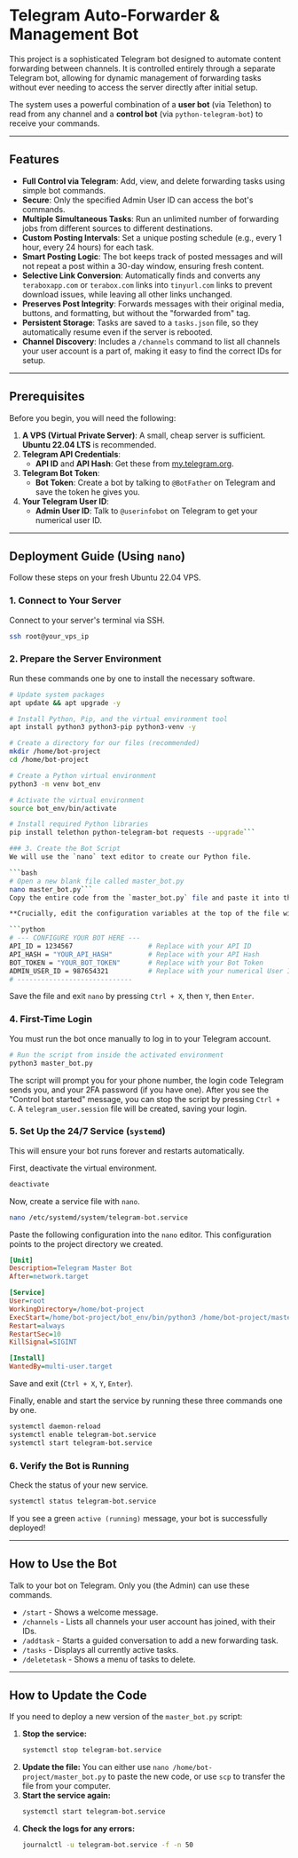 # Telegram Auto-Forwarder & Management Bot

This project is a sophisticated Telegram bot designed to automate content forwarding between channels. It is controlled entirely through a separate Telegram bot, allowing for dynamic management of forwarding tasks without ever needing to access the server directly after initial setup.

The system uses a powerful combination of a **user bot** (via Telethon) to read from any channel and a **control bot** (via `python-telegram-bot`) to receive your commands.

---

## Features

-   **Full Control via Telegram**: Add, view, and delete forwarding tasks using simple bot commands.
-   **Secure**: Only the specified Admin User ID can access the bot's commands.
-   **Multiple Simultaneous Tasks**: Run an unlimited number of forwarding jobs from different sources to different destinations.
-   **Custom Posting Intervals**: Set a unique posting schedule (e.g., every 1 hour, every 24 hours) for each task.
-   **Smart Posting Logic**: The bot keeps track of posted messages and will not repeat a post within a 30-day window, ensuring fresh content.
-   **Selective Link Conversion**: Automatically finds and converts any `teraboxapp.com` or `terabox.com` links into `tinyurl.com` links to prevent download issues, while leaving all other links unchanged.
-   **Preserves Post Integrity**: Forwards messages with their original media, buttons, and formatting, but without the "forwarded from" tag.
-   **Persistent Storage**: Tasks are saved to a `tasks.json` file, so they automatically resume even if the server is rebooted.
-   **Channel Discovery**: Includes a `/channels` command to list all channels your user account is a part of, making it easy to find the correct IDs for setup.

---

## Prerequisites

Before you begin, you will need the following:

1.  **A VPS (Virtual Private Server)**: A small, cheap server is sufficient. **Ubuntu 22.04 LTS** is recommended.
2.  **Telegram API Credentials**:
    -   **API ID** and **API Hash**: Get these from [my.telegram.org](https://my.telegram.org).
3.  **Telegram Bot Token**:
    -   **Bot Token**: Create a bot by talking to `@BotFather` on Telegram and save the token he gives you.
4.  **Your Telegram User ID**:
    -   **Admin User ID**: Talk to `@userinfobot` on Telegram to get your numerical user ID.

---

## Deployment Guide (Using `nano`)

Follow these steps on your fresh Ubuntu 22.04 VPS.

### 1. Connect to Your Server
Connect to your server's terminal via SSH.
```bash
ssh root@your_vps_ip
```

### 2. Prepare the Server Environment
Run these commands one by one to install the necessary software.
```bash
# Update system packages
apt update && apt upgrade -y

# Install Python, Pip, and the virtual environment tool
apt install python3 python3-pip python3-venv -y

# Create a directory for our files (recommended)
mkdir /home/bot-project
cd /home/bot-project

# Create a Python virtual environment
python3 -m venv bot_env

# Activate the virtual environment
source bot_env/bin/activate

# Install required Python libraries
pip install telethon python-telegram-bot requests --upgrade```

### 3. Create the Bot Script
We will use the `nano` text editor to create our Python file.

```bash
# Open a new blank file called master_bot.py
nano master_bot.py```
Copy the entire code from the `master_bot.py` file and paste it into the `nano` editor.

**Crucially, edit the configuration variables at the top of the file with your own credentials.**

```python
# --- CONFIGURE YOUR BOT HERE ---
API_ID = 1234567                   # Replace with your API ID
API_HASH = "YOUR_API_HASH"         # Replace with your API Hash
BOT_TOKEN = "YOUR_BOT_TOKEN"       # Replace with your Bot Token
ADMIN_USER_ID = 987654321          # Replace with your numerical User ID
# -----------------------------
```
Save the file and exit `nano` by pressing `Ctrl + X`, then `Y`, then `Enter`.

### 4. First-Time Login
You must run the bot once manually to log in to your Telegram account.

```bash
# Run the script from inside the activated environment
python3 master_bot.py
```
The script will prompt you for your phone number, the login code Telegram sends you, and your 2FA password (if you have one). After you see the "Control bot started" message, you can stop the script by pressing `Ctrl + C`. A `telegram_user.session` file will be created, saving your login.

### 5. Set Up the 24/7 Service (`systemd`)
This will ensure your bot runs forever and restarts automatically.

First, deactivate the virtual environment.
```bash
deactivate
```
Now, create a service file with `nano`.
```bash
nano /etc/systemd/system/telegram-bot.service
```
Paste the following configuration into the `nano` editor. This configuration points to the project directory we created.

```ini
[Unit]
Description=Telegram Master Bot
After=network.target

[Service]
User=root
WorkingDirectory=/home/bot-project
ExecStart=/home/bot-project/bot_env/bin/python3 /home/bot-project/master_bot.py
Restart=always
RestartSec=10
KillSignal=SIGINT

[Install]
WantedBy=multi-user.target
```
Save and exit (`Ctrl + X`, `Y`, `Enter`).

Finally, enable and start the service by running these three commands one by one.
```bash
systemctl daemon-reload
systemctl enable telegram-bot.service
systemctl start telegram-bot.service
```

### 6. Verify the Bot is Running
Check the status of your new service.
```bash
systemctl status telegram-bot.service
```
If you see a green `active (running)` message, your bot is successfully deployed!

---

## How to Use the Bot

Talk to your bot on Telegram. Only you (the Admin) can use these commands.

-   `/start` - Shows a welcome message.
-   `/channels` - Lists all channels your user account has joined, with their IDs.
-   `/addtask` - Starts a guided conversation to add a new forwarding task.
-   `/tasks` - Displays all currently active tasks.
-   `/deletetask` - Shows a menu of tasks to delete.

---

## How to Update the Code

If you need to deploy a new version of the `master_bot.py` script:

1.  **Stop the service:**
    ```bash
    systemctl stop telegram-bot.service
    ```
2.  **Update the file:** You can either use `nano /home/bot-project/master_bot.py` to paste the new code, or use `scp` to transfer the file from your computer.
3.  **Start the service again:**
    ```bash
    systemctl start telegram-bot.service
    ```
4.  **Check the logs for any errors:**
    ```bash
    journalctl -u telegram-bot.service -f -n 50
    ```